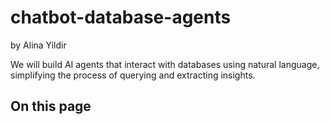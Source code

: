 # chatbot-database-agents
by Alina Yildir

We will build AI agents that interact with databases using natural language, simplifying the process of querying and extracting insights.

<h2>On this page</h2>
